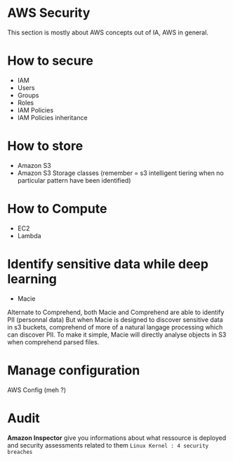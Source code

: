 # AWS Security

This section is mostly about AWS concepts out of IA, AWS in general.


# How to secure

- IAM
- Users
- Groups
- Roles
- IAM Policies
- IAM Policies inheritance

# How to store

- Amazon S3
- Amazon S3 Storage classes (remember = s3 intelligent tiering when no particular pattern have been identified)

# How to Compute

- EC2
- Lambda

# Identify sensitive data while deep learning

- Macie

Alternate to Comprehend, both Macie and Comprehend are able to identify PII (personnal data)
But when Macie is designed to discover sensitive data in s3 buckets, comprehend of more of a natural langage processing which can discover PII.
To make it simple, Macie will directly analyse objects in S3 when comprehend parsed files.

# Manage configuration

AWS Config (meh ?)

# Audit

**Amazon Inspector** give you informations about what ressource is deployed and security assessments related to them 
`Linux Kernel : 4 security breaches`


